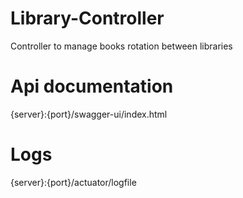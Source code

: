 # Library-Controller
Controller to manage books rotation between libraries

# Api documentation
{server}:{port}/swagger-ui/index.html

# Logs
{server}:{port}/actuator/logfile